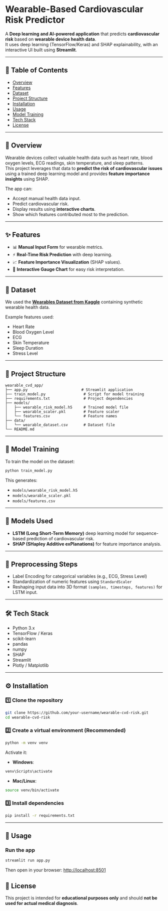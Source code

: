 #  Wearable-Based Cardiovascular Risk Predictor

A **Deep learning and AI-powered application** that predicts **cardiovascular risk** based on **wearable device health data**.  
It uses deep learning (TensorFlow/Keras) and SHAP explainability, with an interactive UI built using **Streamlit**.

---

## 📜 Table of Contents
- [Overview](#-overview)
- [Features](#-features)
- [Dataset](#-dataset)
- [Project Structure](#-project-structure)
- [Installation](#-installation)
- [Usage](#-usage)
- [Model Training](#-model-training)
- [Tech Stack](#-tech-stack)
- [License](#-license)

---

## 📌 Overview
Wearable devices collect valuable health data such as heart rate, blood oxygen levels, ECG readings, skin temperature, and sleep patterns.  
This project leverages that data to **predict the risk of cardiovascular issues** using a trained deep learning model and provides **feature importance insights** using SHAP.

The app can:
- Accept manual health data input.
- Predict cardiovascular risk.
- Display results using **interactive charts**.
- Show which features contributed most to the prediction.

---

## ✨ Features
- 📊 **Manual Input Form** for wearable metrics.
- ⚡ **Real-Time Risk Prediction** with deep learning.
- 📈 **Feature Importance Visualization** (SHAP values).
- 🎯 **Interactive Gauge Chart** for easy risk interpretation.

---

## 📂 Dataset
We used the **[Wearables Dataset from Kaggle](https://www.kaggle.com/datasets/manideepreddy966/wearables-dataset)** containing synthetic wearable health data.

Example features used:
- Heart Rate
- Blood Oxygen Level
- ECG
- Skin Temperature
- Sleep Duration
- Stress Level

---

## 📁 Project Structure
```plaintext
wearable_cvd_app/
├── app.py                        # Streamlit application
├── train_model.py                 # Script for model training
├── requirements.txt               # Project dependencies
├── models/
│   ├── wearable_risk_model.h5     # Trained model file
│   ├── wearable_scaler.pkl        # Feature scaler
│   └── features.csv               # Feature names
├── data/
│   └── wearable_dataset.csv       # Dataset file
└── README.md
```

---

## 🧠 Model Training

To train the model on the dataset:

```bash
python train_model.py
```

This generates:

* `models/wearable_risk_model.h5`
* `models/wearable_scaler.pkl`
* `models/features.csv`

---

## 🤖 Models Used

* **LSTM (Long Short-Term Memory)** deep learning model for sequence-based prediction of cardiovascular risk.
* **SHAP (SHapley Additive exPlanations)** for feature importance analysis.

---

## 🧹 Preprocessing Steps

* Label Encoding for categorical variables (e.g., ECG, Stress Level)
* Standardization of numeric features using `StandardScaler`
* Reshaping input data into 3D format `(samples, timesteps, features)` for LSTM input.

---

## 🛠 Tech Stack

* Python 3.x
* TensorFlow / Keras
* scikit-learn
* pandas
* numpy
* SHAP
* Streamlit
* Plotly / Matplotlib

---
## ⚙ Installation

### 1️⃣ Clone the repository

```bash
git clone https://github.com/your-username/wearable-cvd-risk.git
cd wearable-cvd-risk
```

### 2️⃣ Create a virtual environment (Recommended)

```bash
python -m venv venv
```

Activate it:

* **Windows**:

```bash
venv\Scripts\activate
```

* **Mac/Linux**:

```bash
source venv/bin/activate
```

### 3️⃣ Install dependencies

```bash
pip install -r requirements.txt
```

---

## 🚀 Usage

### Run the app

```bash
streamlit run app.py
```

Then open in your browser: [http://localhost:8501](http://localhost:8501)


## 📜 License

This project is intended for **educational purposes only** and should **not be used for actual medical diagnosis**.
